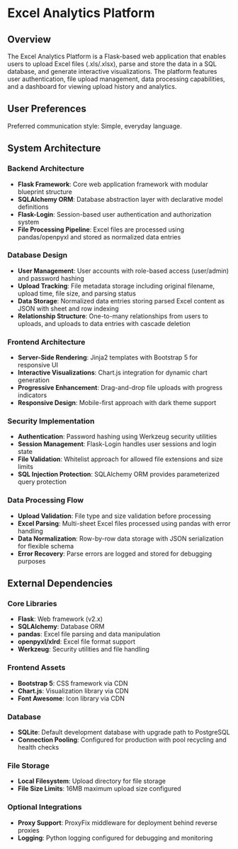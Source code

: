 # Excel Analytics Platform

## Overview

The Excel Analytics Platform is a Flask-based web application that enables users to upload Excel files (.xls/.xlsx), parse and store the data in a SQL database, and generate interactive visualizations. The platform features user authentication, file upload management, data processing capabilities, and a dashboard for viewing upload history and analytics.

## User Preferences

Preferred communication style: Simple, everyday language.

## System Architecture

### Backend Architecture
- **Flask Framework**: Core web application framework with modular blueprint structure
- **SQLAlchemy ORM**: Database abstraction layer with declarative model definitions
- **Flask-Login**: Session-based user authentication and authorization system
- **File Processing Pipeline**: Excel files are processed using pandas/openpyxl and stored as normalized data entries

### Database Design
- **User Management**: User accounts with role-based access (user/admin) and password hashing
- **Upload Tracking**: File metadata storage including original filename, upload time, file size, and parsing status
- **Data Storage**: Normalized data entries storing parsed Excel content as JSON with sheet and row indexing
- **Relationship Structure**: One-to-many relationships from users to uploads, and uploads to data entries with cascade deletion

### Frontend Architecture
- **Server-Side Rendering**: Jinja2 templates with Bootstrap 5 for responsive UI
- **Interactive Visualizations**: Chart.js integration for dynamic chart generation
- **Progressive Enhancement**: Drag-and-drop file uploads with progress indicators
- **Responsive Design**: Mobile-first approach with dark theme support

### Security Implementation
- **Authentication**: Password hashing using Werkzeug security utilities
- **Session Management**: Flask-Login handles user sessions and login state
- **File Validation**: Whitelist approach for allowed file extensions and size limits
- **SQL Injection Protection**: SQLAlchemy ORM provides parameterized query protection

### Data Processing Flow
- **Upload Validation**: File type and size validation before processing
- **Excel Parsing**: Multi-sheet Excel files processed using pandas with error handling
- **Data Normalization**: Row-by-row data storage with JSON serialization for flexible schema
- **Error Recovery**: Parse errors are logged and stored for debugging purposes

## External Dependencies

### Core Libraries
- **Flask**: Web framework (v2.x)
- **SQLAlchemy**: Database ORM
- **pandas**: Excel file parsing and data manipulation
- **openpyxl/xlrd**: Excel file format support
- **Werkzeug**: Security utilities and file handling

### Frontend Assets
- **Bootstrap 5**: CSS framework via CDN
- **Chart.js**: Visualization library via CDN
- **Font Awesome**: Icon library via CDN

### Database
- **SQLite**: Default development database with upgrade path to PostgreSQL
- **Connection Pooling**: Configured for production with pool recycling and health checks

### File Storage
- **Local Filesystem**: Upload directory for file storage
- **File Size Limits**: 16MB maximum upload size configured

### Optional Integrations
- **Proxy Support**: ProxyFix middleware for deployment behind reverse proxies
- **Logging**: Python logging configured for debugging and monitoring
